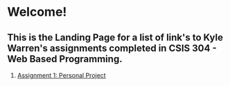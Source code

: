# Welcome!

## This is the Landing Page for a list of link's to Kyle Warren's assignments completed in CSIS 304 - Web Based Programming.

1. <a href = "/PersonalProject/HomePage.html">Assignment 1: Personal Project</a>

